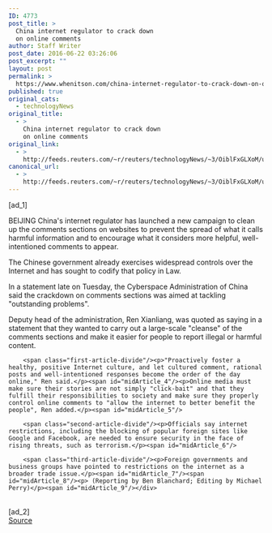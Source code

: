 ```yaml
---
ID: 4773
post_title: >
  China internet regulator to crack down
  on online comments
author: Staff Writer
post_date: 2016-06-22 03:26:06
post_excerpt: ""
layout: post
permalink: >
  https://www.whenitson.com/china-internet-regulator-to-crack-down-on-online-comments/
published: true
original_cats:
  - technologyNews
original_title:
  - >
    China internet regulator to crack down
    on online comments
original_link:
  - >
    http://feeds.reuters.com/~r/reuters/technologyNews/~3/OiblFxGLXoM/us-china-internet-idUSKCN0Z806V
canonical_url:
  - >
    http://feeds.reuters.com/~r/reuters/technologyNews/~3/OiblFxGLXoM/us-china-internet-idUSKCN0Z806V
---
```

 [ad_1]
<br><div id="articleText">
<span id="midArticle_start"/>

<span class="focusParagraph" readability="5"><p><span class="articleLocation">BEIJING</span> China's internet regulator has launched a new campaign to clean up the comments sections on websites to prevent the spread of what it calls harmful information and to encourage what it considers more helpful, well-intentioned comments to appear.</p></span><span id="midArticle_0"/><p>The Chinese government already exercises widespread controls over the Internet and has sought to codify that policy in Law. </p><span id="midArticle_1"/><p>In a statement late on Tuesday, the Cyberspace Administration of China said the crackdown on comments sections was aimed at tackling "outstanding problems".</p><span id="midArticle_2"/><p>Deputy head of the administration, Ren Xianliang, was quoted as saying in a statement that they wanted to carry out a large-scale "cleanse" of the comments sections and make it easier for people to report illegal or harmful content.</p><span id="midArticle_3"/>
        
        <span class="first-article-divide"/><p>"Proactively foster a healthy, positive Internet culture, and let cultured comment, rational posts and well-intentioned responses become the order of the day online," Ren said.</p><span id="midArticle_4"/><p>Online media must make sure their stories are not simply "click-bait" and that they fulfill their responsibilities to society and make sure they properly control online comments to "allow the internet to better benefit the people", Ren added.</p><span id="midArticle_5"/>
        
        <span class="second-article-divide"/><p>Officials say internet restrictions, including the blocking of popular foreign sites like Google and Facebook, are needed to ensure security in the face of rising threats, such as terrorism.</p><span id="midArticle_6"/>
        
        <span class="third-article-divide"/><p>Foreign governments and business groups have pointed to restrictions on the internet as a broader trade issue.</p><span id="midArticle_7"/><span id="midArticle_8"/><p> (Reporting by Ben Blanchard; Editing by Michael Perry)</p><span id="midArticle_9"/></div>
<br>[ad_2]
<br><a href="http://feeds.reuters.com/~r/reuters/technologyNews/~3/OiblFxGLXoM/us-china-internet-idUSKCN0Z806V">Source </a>